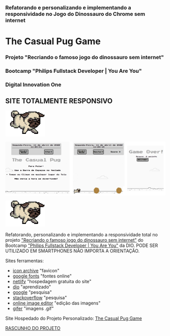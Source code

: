 ### Refatorando e personalizando e implementando a responsividade no Jogo do Dinossauro do Chrome sem internet

# The Casual Pug Game

### Projeto "Recriando o famoso jogo do dinossauro sem internet"
### Bootcamp "Philips Fullstack Developer | You Are You"
### Digital Innovation One

## SITE TOTALMENTE RESPONSIVO

![PugGame](./imgs/pugRun.gif)

![Print](./imgs/PrintScreen.png)

![PugGame](./imgs/pugRun.gif)

Refatorando, personalizando e implementando a responsividade total no projeto ["Recriando o famoso jogo do dinossauro sem internet"](https://web.dio.me/project/recriando-o-famoso-jogo-do-dinossauro-sem-internet/learning/6e0ce884-2c7c-4d61-b2a4-28a0d48d279a?back=/track/philips-fullstack-developer&tab=undefined) do Bootcamp ["Philips Fullstack Developer | You Are You"](https://web.dio.me/track/5c0a81e0-3566-4314-8075-298147b2858d) da DIO. PODE SER UTILIZADO EM SMARTPHONES NÃO IMPORTA A ORIENTAÇÃO.

Sites ferramentas:
- [icon archive](https://iconarchive.com/) "favicon"
- [google fonts](fonts.google.com) "fontes online"
- [netlify](netlify.com) "hospedagem gratuita do site"
- [dio](web.dio.me) "aprendizado"
- [google](google.com) "pesquisa"
- [stackoverflow](https://pt.stackoverflow.com/) "pesquisa"
- [online image editor](https://www.online-image-editor.com/?language=portuguese) "edição das imagens"
- [gifer](https://gifer.com/pt) "imagens .gif"

Site Hospedado do Projeto Personalizado: [The Casual Pug Game](https://sk8dinogame2.netlify.app/)

[RASCUNHO DO PROJETO](https://github.com/CHCLopes/DinoGame)